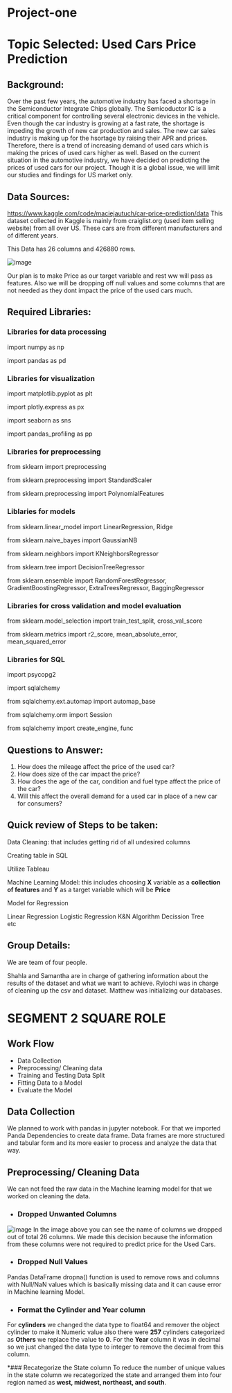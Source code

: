# Project-one
# Topic Selected:  Used Cars Price Prediction

## Background:

Over the past few years, the automotive industry has faced a shortage in the Semiconductor Integrate Chips globally. The Semicoductor IC is a critical component for controlling several electronic devices in the vehicle. 
Even though the car industry is growing at a fast rate, the shortage is impeding the growth of new car production and sales. The new car sales industry is making up for the hsortage by raising their APR and prices. Therefore, there is a trend of increasing demand of used cars which is making the prices of used cars higher as well.
Based on the current situation in the automotive industry, we have decided on predicting the prices of used cars for our project. Though it is a global issue, we will limit our studies and findings for US market only.


## Data Sources:
https://www.kaggle.com/code/maciejautuch/car-price-prediction/data
This dataset collected in Kaggle is mainly from craiglist.org (used item selling website) from all over US. These cars are from different manufacturers and of different years.

This Data has 26 columns and 426880 rows.

![image](https://user-images.githubusercontent.com/105535250/199819404-a0f16653-e9dd-437e-97a8-251c9d1c3d5b.png)

Our plan is to make Price as our target variable and rest ww will pass as features. Also we will be dropping off null values and some columns that are not needed as they dont impact the price of the used cars much.

## Required Libraries:

### Libraries for data processing 

import numpy as np

import pandas as pd

### Libraries for visualization

import matplotlib.pyplot as plt

import plotly.express as px

import seaborn as sns

import pandas_profiling as pp

### Libraries for preprocessing

from sklearn import preprocessing

from sklearn.preprocessing import StandardScaler

from sklearn.preprocessing import PolynomialFeatures

### Liblaries for models

from sklearn.linear_model import LinearRegression, Ridge

from sklearn.naive_bayes import GaussianNB

from sklearn.neighbors import KNeighborsRegressor

from sklearn.tree import DecisionTreeRegressor

from sklearn.ensemble import RandomForestRegressor, GradientBoostingRegressor, ExtraTreesRegressor, BaggingRegressor

### Libraries for cross validation and model evaluation


from sklearn.model_selection import train_test_split, cross_val_score

from sklearn.metrics import r2_score, mean_absolute_error, mean_squared_error

### Libraries for SQL

import psycopg2

import sqlalchemy

from sqlalchemy.ext.automap import automap_base

from sqlalchemy.orm import Session

from sqlalchemy import create_engine, func


## Questions to Answer:

1.	How does the mileage affect the price of the used car?
2.	How does size of the car impact the price?
3.	How does the age of the car, condition and fuel type affect the price of the car?
4.	Will this affect the overall demand for a used car in place of a new car for consumers?

## Quick review of Steps to be taken:
Data Cleaning:
 that includes getting rid of all undesired columns
 
Creating table in SQL

Utilize Tableau 

Machine Learning Model:
this includes choosing **X** variable as a **collection of features** and **Y** as a target variable which will be **Price**

Model for Regression

Linear Regression
Logistic Regression
K&N Algorithm
Decission Tree	
etc
## Group Details:

We are team of four people. 

Shahla and Samantha are in charge of gathering information about the results of the dataset and what we want to achieve. Ryiochi was in charge of cleaning up the csv and dataset. Matthew was initializing our databases.

# SEGMENT 2 SQUARE ROLE

## Work Flow

* Data Collection
* Preprocessing/ Cleaning data
* Training and Testing Data Split
* Fitting Data to a Model
* Evaluate the Model 

## Data Collection
We planned to work with pandas in jupyter notebook. For that we imported Panda Dependencies to create data frame. Data frames are more structured and tabular form and its more easier to process and analyze the data that way.

## Preprocessing/ Cleaning Data
We can not feed the raw data in the Machine learning model for that we worked on cleaning the data. 

* ### Dropped Unwanted Columns
![image](https://user-images.githubusercontent.com/105535250/199826222-7a26b31b-4c6f-410b-9473-4ca8bb55ca83.png)
In the image above you can see the name of columns we dropped out of total 26 columns. We made this decision because the information from these columns were not required to predict price for the Used Cars. 

* ### Dropped Null Values
Pandas DataFrame dropna() function is used to remove rows and columns with Null/NaN values which is basically missing data and it can cause error in Machine learning Model.

* ### Format the Cylinder and Year column 
For **cylinders** we changed the data type to float64 and remover the object cylinder to make it Numeric value also there were **257** cylinders categorized as **Others** we replace the value to **0**. For the **Year** column it was in decimal so we just changed the data type to integer to remove the decimal from this column. 

*### Recategorize the State column
To reduce the number of unique values in the state column we recategorized the state and arranged them into four region named as **west, midwest, northeast, and south**.


